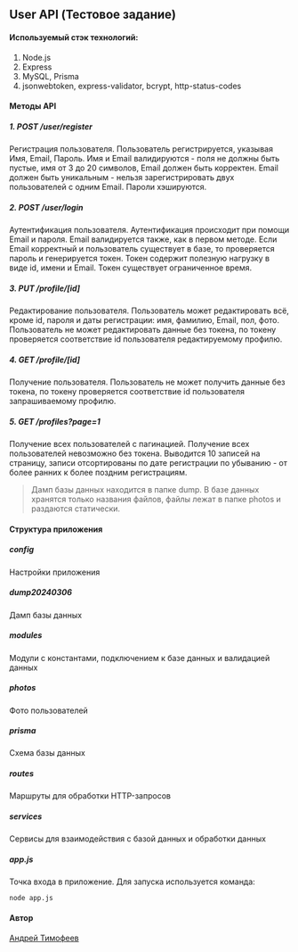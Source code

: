## User API (Тестовое задание)

#### Используемый стэк технологий:

1. Node.js
2. Express
3. MySQL, Prisma
4. jsonwebtoken, express-validator, bcrypt, http-status-codes

#### Методы API

##### 1. **POST** /user/register

Регистрация пользователя. Пользователь регистрируется, указывая Имя, Email, Пароль. Имя и Email валидируются - поля не должны быть пустые, имя от 3 до 20 символов, Email должен быть корректен. Email должен быть уникальным - нельзя зарегистрировать двух пользователей с одним Email. Пароли хэшируются.

##### 2. **POST** /user/login

Аутентификация пользователя. Аутентификация происходит при помощи Email и пароля. Email валидируется также, как в первом методе. Если Email корректный и пользователь существует в базе, то проверяется пароль и генерируется токен. Токен содержит полезную нагрузку в виде id, имени и Email. Токен существует ограниченное время.

##### 3. **PUT** /profile/[id]

Редактирование пользователя. Пользователь может редактировать всё, кроме id, пароля и даты регистрации: имя, фамилию, Email, пол, фото. Пользователь не может редактировать данные без токена, по токену проверяется соответствие id пользователя редактируемому профилю.

##### 4. **GET** /profile/[id]

Получение пользователя. Пользователь не может получить данные без токена, по токену проверяется соответствие id пользователя запрашиваемому профилю.

##### 5. **GET** /profiles?page=1

Получение всех пользователей с пагинацией. Получение всех пользователей невозможно без токена. Выводится 10 записей на страницу, записи отсортированы по дате регистрации по убыванию - от более ранних к более поздним регистрациям.

> Дамп базы данных находится в папке dump. В базе данных хранятся только названия файлов, файлы лежат в папке photos и раздаются статически.

#### Структура приложения

##### config

Настройки приложения

##### dump20240306

Дамп базы данных

##### modules

Модули с константами, подключением к базе данных и валидацией данных

##### photos

Фото пользователей

##### prisma

Схема базы данных

##### routes

Маршруты для обработки HTTP-запросов

##### services

Сервисы для взаимодействия с базой данных и обработки данных

##### app.js

Точка входа в приложение. Для запуска используется команда:

`node app.js`

#### Автор

[Андрей Тимофеев](https://t.me/andreu_t)
